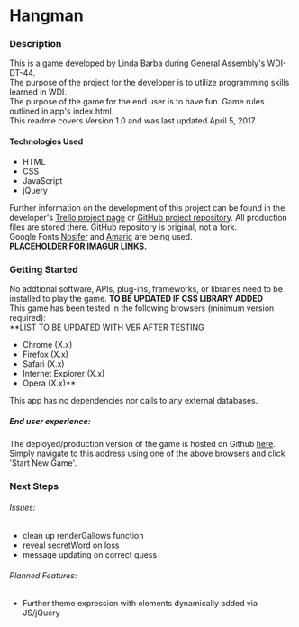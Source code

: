# Hangman
### Description
This is a game developed by Linda Barba during General Assembly's WDI-DT-44.  
The purpose of the project for the developer is to utilize programming skills learned in WDI.  
The purpose of the game for the end user is to have fun. Game rules outlined in app's index.html.  
This readme covers Version 1.0 and was last updated April 5, 2017.
#### Technologies Used  
* HTML  
* CSS  
* JavaScript  
* jQuery  

Further information on the development of this project can be found in the developer's [Trello project page](https://trello.com/b/46CZcoKL/hangman-wdi-dt-44-project-1) or [GitHub project repository](https://github.com/lindabarba/WDI-LB-Work/tree/master/projects/Hangman). All production files are stored there. GitHub repository is original, not a fork.  
Google Fonts [Nosifer](https://fonts.google.com/specimen/Nosifer) and [Amaric](https://fonts.google.com/specimen/Amatic\+SC) are being used.  
**PLACEHOLDER FOR IMAGUR LINKS.**
  
### Getting Started  
No addtional software, APIs, plug-ins, frameworks, or libraries need to be installed to play the game. **TO BE UPDATED IF CSS LIBRARY ADDED**  
This game has been tested in the following browsers (minimum version required):  
**LIST TO BE UPDATED WITH VER AFTER TESTING  
- Chrome (X.x)  
- Firefox (X.x)  
- Safari (X.x)  
- Internet Explorer (X.x)  
- Opera (X.x)**  
  
This app has no dependencies nor calls to any external databases.
  
##### End user experience:  
The deployed/production version of the game is hosted on Github [here](https:///lindabarba.github.io/Hangman/). Simply navigate to this address using one of the above browsers and click 'Start New Game'.  

### Next Steps  
###### Issues:
* clean up renderGallows function 
* reveal secretWord on loss 
* message updating on correct guess

###### Planned Features:  
* Further theme expression with elements dynamically added via JS/jQuery